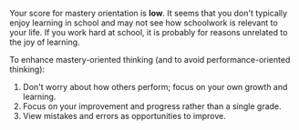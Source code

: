 Your score for mastery orientation is **low**. It seems that you don't typically enjoy learning in school and may not see how schoolwork is relevant to your life. If you work hard at school, it is probably for reasons unrelated to the joy of learning.

To enhance mastery-oriented thinking (and to avoid performance-oriented thinking): 

1.	Don't worry about how others perform; focus on your own growth and learning. 
2.	Focus on your improvement and progress rather than a single grade.
3.	View mistakes and errors as opportunities to improve.
